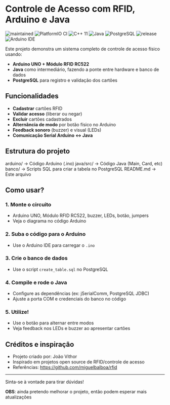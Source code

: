 # Controle de Acesso com RFID, Arduino e Java

![maintained](https://img.shields.io/badge/maintained-no!%20(as%20of%202019)-red)
![PlatformIO CI](https://img.shields.io/badge/PlatformIO%20CI-passing-brightgreen)
![C++ 11](https://img.shields.io/badge/C++-11-blue)
![Java](https://img.shields.io/badge/Java-17%2B-orange)
![PostgreSQL](https://img.shields.io/badge/PostgreSQL-%3E%3D12-blue)
![release](https://img.shields.io/badge/release-v1.4.12-green)
![Arduino IDE](https://img.shields.io/badge/ArduinoIDE-%3E%3D1.6.10-lightgrey)

Este projeto demonstra um sistema completo de controle de acesso físico usando:

- **Arduino UNO + Módulo RFID RC522**
- **Java** como intermediário, fazendo a ponte entre hardware e banco de dados
- **PostgreSQL** para registro e validação dos cartões

## Funcionalidades

- **Cadastrar** cartões RFID
- **Validar acesso** (liberar ou negar)
- **Excluir** cartões cadastrados
- **Alternância de modo** por botão físico no Arduino
- **Feedback sonoro** (buzzer) e visual (LEDs)
- **Comunicação Serial Arduino <-> Java**

## Estrutura do projeto

arduino/ → Código Arduino (.ino)
java/src/ → Código Java (Main, Card, etc)
banco/ → Scripts SQL para criar a tabela no PostgreSQL
README.md → Este arquivo


## Como usar?

### 1. **Monte o circuito**
- Arduino UNO, Módulo RFID RC522, buzzer, LEDs, botão, jumpers
- Veja o diagrama no código Arduino

### 2. **Suba o código para o Arduino**
- Use o Arduino IDE para carregar o `.ino`

### 3. **Crie o banco de dados**
- Use o script `create_table.sql` no PostgreSQL

### 4. **Compile e rode o Java**
- Configure as dependências (ex: jSerialComm, PostgreSQL JDBC)
- Ajuste a porta COM e credenciais do banco no código

### 5. **Utilize!**
- Use o botão para alternar entre modos
- Veja feedback nos LEDs e buzzer ao apresentar cartões

## Créditos e inspiração

- Projeto criado por: João Vithor
- Inspirado em projetos open source de RFID/controle de acesso
- Referências: https://github.com/miguelbalboa/rfid

---

Sinta-se à vontade para tirar dúvidas!


**OBS**: ainda pretendo melhorar o projeto, então podem esperar mais atualizações
